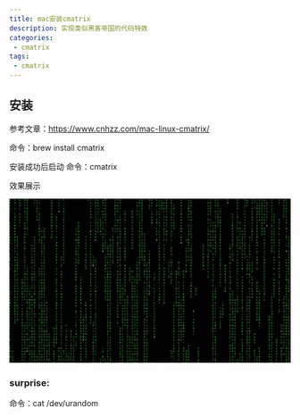 ```yaml
---
title: mac安装cmatrix
description: 实现类似黑客帝国的代码特效
categories:
 - cmatrix
tags:
 - cmatrix
---
```


<!-- more -->

##  安装

参考文章：https://www.cnhzz.com/mac-linux-cmatrix/

命令：brew install cmatrix

安装成功后启动
命令：cmatrix

效果展示

![cmatrix_demo](https://raw.githubusercontent.com/hzheng93/PictureLibrary/master/pictureLib/WX20180928-154126%402x.png)


### surprise:
命令：cat /dev/urandom